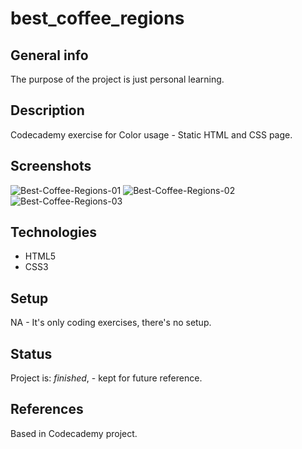 # best_coffee_regions

## General info
The purpose of the project is just personal learning. 

## Description
Codecademy exercise for Color usage - Static HTML and CSS page.

## Screenshots
<div style="display:inline;">
  <img src="https://i.postimg.cc/Xrn14vhD/Best-Coffee-Regions-01.png" alt="Best-Coffee-Regions-01"/>  
  <img src="https://i.postimg.cc/LJvCXpF4/Best-Coffee-Regions-02.png" alt="Best-Coffee-Regions-02"/>    
  <img src="https://i.postimg.cc/gwJMLTGV/Best-Coffee-Regions-03.png" alt="Best-Coffee-Regions-03"/>
</div>

## Technologies
* HTML5
* CSS3

## Setup
NA - It's only coding exercises, there's no setup.

## Status
Project is: _finished_, - kept for future reference.


## References
Based in Codecademy project.
